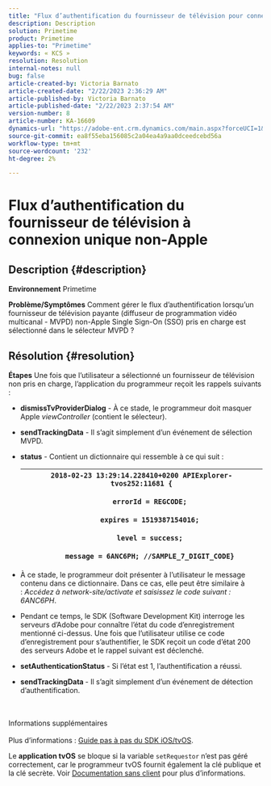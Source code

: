 ```yaml
---
title: "Flux d’authentification du fournisseur de télévision pour connexion unique non-Apple"
description: Description
solution: Primetime
product: Primetime
applies-to: "Primetime"
keywords: « KCS »
resolution: Resolution
internal-notes: null
bug: false
article-created-by: Victoria Barnato
article-created-date: "2/22/2023 2:36:29 AM"
article-published-by: Victoria Barnato
article-published-date: "2/22/2023 2:37:54 AM"
version-number: 8
article-number: KA-16609
dynamics-url: "https://adobe-ent.crm.dynamics.com/main.aspx?forceUCI=1&pagetype=entityrecord&etn=knowledgearticle&id=5fbcf0b1-59b2-ed11-83fe-6045bd006b3d"
source-git-commit: ea8f55eba156085c2a04ea4a9aa0dceedcebd56a
workflow-type: tm+mt
source-wordcount: '232'
ht-degree: 2%

---
```


# Flux d’authentification du fournisseur de télévision à connexion unique non-Apple

## Description {#description}

<b>Environnement</b>
Primetime


<b>Problème/Symptômes</b>
Comment gérer le flux d’authentification lorsqu’un fournisseur de télévision payante (diffuseur de programmation vidéo multicanal - MVPD) non-Apple Single Sign-On (SSO) pris en charge est sélectionné dans le sélecteur MVPD ?


## Résolution {#resolution}

<b>Étapes</b>
Une fois que l’utilisateur a sélectionné un fournisseur de télévision non pris en charge, l’application du programmeur reçoit les rappels suivants :

- <b>dismissTvProviderDialog</b> - À ce stade, le programmeur doit masquer Apple *viewController* (contient le sélecteur).
- <b>sendTrackingData</b> - Il s’agit simplement d’un événement de sélection MVPD.
- <b>status</b> - Contient un dictionnaire qui ressemble à ce qui suit :

   | `2018-02-23 13:29:14.228410+0200 APIExplorer-tvos252:11681 {`<br><br>`    errorId = REGCODE;`<br><br>`    expires = 1519387154016;`<br><br>`    level = success;`<br><br>`    message = 6ANC6PH; //SAMPLE_7_DIGIT_CODE}` |
   | --- |


- À ce stade, le programmeur doit présenter à l’utilisateur le message contenu dans ce dictionnaire. Dans ce cas, elle peut être similaire à : *Accédez à network-site/activate et saisissez le code suivant : 6ANC6PH*.
- Pendant ce temps, le SDK (Software Development Kit) interroge les serveurs d’Adobe pour connaître l’état du code d’enregistrement mentionné ci-dessus. Une fois que l’utilisateur utilise ce code d’enregistrement pour s’authentifier, le SDK reçoit un code d’état 200 des serveurs Adobe et le rappel suivant est déclenché.


- <b>setAuthenticationStatus</b> - Si l’état est 1, l’authentification a réussi.


- <b>sendTrackingData </b>- Il s’agit simplement d’un événement de détection d’authentification.

<br><br>Informations supplémentaires<br><br>
Plus d’informations : [Guide pas à pas du SDK iOS/tvOS](https://tve.helpdocsonline.com/ios-tvos-sdk-cookbook).

Le <b>application tvOS</b> se bloque si la variable `setRequestor` n’est pas géré correctement, car le programmeur tvOS fournit également la clé publique et la clé secrète. Voir [Documentation sans client](http://tve.helpdocsonline.com/clientless-integration-cookbook-v2$create_dev) pour plus d’informations.


